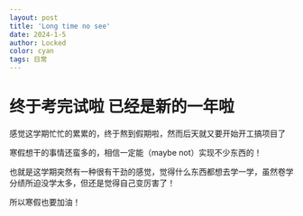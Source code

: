 ```yaml
---
layout: post
title: 'Long time no see'
date: 2024-1-5
author: Locked
color: cyan
tags: 日常
---
```


# 终于考完试啦 已经是新的一年啦

感觉这学期忙忙的累累的，终于熬到假期啦，然而后天就又要开始开工搞项目了

寒假想干的事情还蛮多的，相信一定能（maybe not）实现不少东西的！

也就是这学期突然有一种很有干劲的感觉，觉得什么东西都想去学一学，虽然卷学分绩所迫没学太多，但还是觉得自己变厉害了！

所以寒假也要加油！